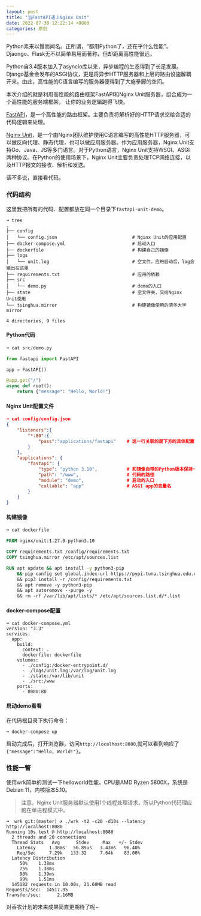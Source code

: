 ```yaml
---
layout: post
title: "当FastAPI遇上Nginx Unit"
date: 2022-07-30 12:22:14 +0800
categories: 原创
---
```


Python素来以慢而闻名。正所谓，“都用Python了，还在乎什么性能”。Djaongo、Flask无不以简单易用而著称，但却距离高性能很远。

Python自3.4版本加入了asyncio库以来，异步编程的生态得到了长足发展。Django基金会发布的ASGI协议，更是将异步HTTP服务器和上层的路由设施解耦开来。由此，高性能的C语言编写的服务器便得到了大施拳脚的空间。

本次介绍的就是利用高性能的路由框架FastAPI和Nginx Unit服务器，组合成为一个高性能的服务端框架， 让你的业务逻辑跑得飞快。

[FastAPI](https://fastapi.tiangolo.com/)，是一个高性能的路由框架。主要负责将解析好的HTTP请求交给合适的代码逻辑来处理。

[Nginx Unit](https://unit.nginx.org)，是一个由Nginx团队维护使用C语言编写的高性能HTTP服务器，可以做反向代理、静态代理，也可以做应用服务器。作为应用服务器，Nginx Unit支持Go、Java、JS等多门语言。对于Python语言，Nginx Unit支持WSGI、ASGI两种协议。在Python的使用场景下，Nginx Unit主要负责处理TCP网络连接，以及HTTP报文的接收、解析和发送。

话不多说，直接看代码。

### 代码结构

这里我把所有的代码、配置都放在同一个目录下`fastapi-unit-demo`。

```
➜ tree
.
├── config
│   └── config.json                            # Nginx Unit的应用配置
├── docker-compose.yml                         # 启动入口
├── dockerfile                                 # 构建自己的镜像
├── logs
│   └── unit.log                               # 空文件，应用启动后，log会输出在这里
├── requirements.txt                           # 应用的依赖
├── src
│   └── demo.py                                # demo的入口
├── state                                      # 空文件夹，交给Nginx Unit使用
└── tsinghua.mirror                            # 构建镜像使用的清华大学mirror

4 directories, 9 files
```

#### Python代码

```python
➜ cat src/demo.py

from fastapi import FastAPI

app = FastAPI()

@app.get("/")
async def root():
    return {"message": "Hello, World!"}
```

#### Nginx Unit配置文件

```json
➜ cat config/config.json
{
    "listeners":{
        "*:80":{
            "pass":"applications/fastapi"    # 这一行关联的是下方的具体配置
        }
    },
    "applications": {
        "fastapi": {
            "type": "python 3.10",           # 和镜像自带的Python版本保持一致
            "path": "/www",                  # 代码的路径
            "module": "demo",                # 启动的入口
            "callable": "app"                # ASGI app的变量名
        }
    }
}
```

#### 构建镜像

```dockerfile
➜ cat dockerfile

FROM nginx/unit:1.27.0-python3.10

COPY requirements.txt /config/requirements.txt
COPY tsinghua.mirror /etc/apt/sources.list

RUN apt update && apt install -y python3-pip                                    \
    && pip config set global.index-url https://pypi.tuna.tsinghua.edu.cn/simple \  # 配置pypi镜像，按具体情况可以去掉
    && pip3 install -r /config/requirements.txt                                 \
    && apt remove -y python3-pip                                                \
    && apt autoremove --purge -y                                                \
    && rm -rf /var/lib/apt/lists/* /etc/apt/sources.list.d/*.list
```

#### docker-compose配置

```
➜ cat docker-compose.yml
version: "3.3"
services:
  app:
    build:
      context: .
      dockerfile: dockerfile
    volumes:
      - ./config:/docker-entrypoint.d/
      - ./logs/unit.log:/var/log/unit.log
      - ./state:/var/lib/unit
      - ./src:/www
    ports:
      - 8080:80
```

#### 启动demo看看

在代码根目录下执行命令：
```
➜ docker-compose up
```

启动完成后，打开浏览器，访问`http://localhost:8080`,就可以看到响应了`{"message":"Hello, World!"}`。

### 性能一瞥

使用wrk简单的测试一下helloworld性能。CPU是AMD Ryzen 5800X，系统是Debian 11，内核版本5.10。

> 注意，Nginx Unit服务器默认使用1个线程处理请求，所以Python代码理应跑在单进程模式中。

```
➜  wrk git:(master) ✗ ./wrk -t2 -c20 -d10s --latency http://localhost:8080
Running 10s test @ http://localhost:8080
  2 threads and 20 connections
  Thread Stats   Avg      Stdev     Max   +/- Stdev
    Latency     1.38ms   56.89us   3.43ms   96.40%
    Req/Sec     7.29k   133.32     7.64k    83.00%
  Latency Distribution
     50%    1.38ms
     75%    1.38ms
     90%    1.39ms
     99%    1.51ms
  145182 requests in 10.00s, 21.60MB read
Requests/sec:  14517.95
Transfer/sec:      2.16MB
```

对香农计划的未来成果简直更期待了呢~
